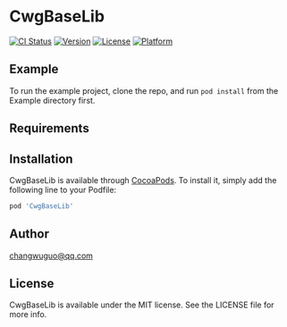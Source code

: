 # CwgBaseLib

[![CI Status](https://img.shields.io/travis/changwuguo@qq.com/CwgBaseLib.svg?style=flat)](https://travis-ci.org/changwuguo@qq.com/CwgBaseLib)
[![Version](https://img.shields.io/cocoapods/v/CwgBaseLib.svg?style=flat)](https://cocoapods.org/pods/CwgBaseLib)
[![License](https://img.shields.io/cocoapods/l/CwgBaseLib.svg?style=flat)](https://cocoapods.org/pods/CwgBaseLib)
[![Platform](https://img.shields.io/cocoapods/p/CwgBaseLib.svg?style=flat)](https://cocoapods.org/pods/CwgBaseLib)

## Example

To run the example project, clone the repo, and run `pod install` from the Example directory first.

## Requirements

## Installation

CwgBaseLib is available through [CocoaPods](https://cocoapods.org). To install
it, simply add the following line to your Podfile:

```ruby
pod 'CwgBaseLib'
```

## Author

changwuguo@qq.com

## License

CwgBaseLib is available under the MIT license. See the LICENSE file for more info.
